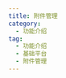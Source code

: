 ```yaml
---
title: 附件管理
category:
  - 功能介绍
tag:
  - 功能介绍
  - 基础平台
  - 附件管理
---
```




<!-- @include: ../../devOperation/system/附件管理.md#base -->

